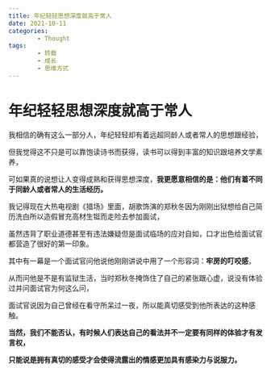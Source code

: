 ```yaml
---
title: 年纪轻轻思想深度就高于常人
date: 2021-10-11
categories:
        - Thought
tags:
        - 转载
        - 成长
        - 思维方式
---
```


# 年纪轻轻思想深度就高于常人

我相信的确有这么一部分人，年纪轻轻却有着远超同龄人或者常人的思想跟经验，

但我觉得这不只是可以靠饱读诗书而获得，读书可以得到丰富的知识跟培养文学素养，

可如果真的说想让人变得成熟和获得思想深度，**我更愿意相信的是：他们有着不同于同龄人或者常人的生活经历。**

我记得现在大热电视剧《猎场》里面，胡歌饰演的郑秋冬因为刚刚出狱想给自己简历洗白所以造假冒充高材生铤而走险去参加面试，

虽然违背了职业道德甚至有违法嫌疑但是面试临场的应对自如，口才出色给面试官都营造了很好的第一印象。

其中有一幕是一个面试官问他说他刚刚讲说中用了一个形容词：**牢房的叮咬感**，

从而问他是不是有监狱生活，当时郑秋冬掩饰住了自己的紧张跟心虚，说没有体验过并问面试官为何这么问，

面试官说因为自己曾经在看守所呆过一夜，所以能真切感受到他所表达的这种感触。

**当然，我们不能否认，有时候人们表达自己的看法并不一定要有同样的体验才有发言权，**

**只能说是拥有真切的感受才会使得流露出的情感更加具有感染力与说服力。**
